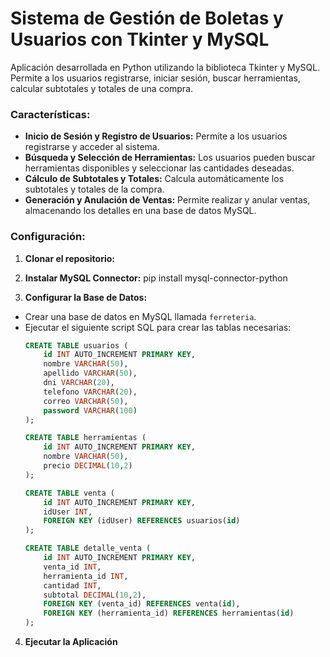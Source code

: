 # Sistema de Gestión de Boletas y Usuarios con Tkinter y MySQL

Aplicación desarrollada en Python utilizando la biblioteca Tkinter y MySQL. Permite a los usuarios registrarse, iniciar sesión, buscar herramientas, calcular subtotales y totales de una compra. 

### Características:
- **Inicio de Sesión y Registro de Usuarios:** Permite a los usuarios registrarse y acceder al sistema.
- **Búsqueda y Selección de Herramientas:** Los usuarios pueden buscar herramientas disponibles y seleccionar las cantidades deseadas.
- **Cálculo de Subtotales y Totales:** Calcula automáticamente los subtotales y totales de la compra.
- **Generación y Anulación de Ventas:** Permite realizar y anular ventas, almacenando los detalles en una base de datos MySQL.

### Configuración:
1. **Clonar el repositorio:**

2. **Instalar MySQL Connector:**
pip install mysql-connector-python


3. **Configurar la Base de Datos:**
- Crear una base de datos en MySQL llamada `ferreteria`.
- Ejecutar el siguiente script SQL para crear las tablas necesarias:
  ```sql
  CREATE TABLE usuarios (
      id INT AUTO_INCREMENT PRIMARY KEY,
      nombre VARCHAR(50),
      apellido VARCHAR(50),
      dni VARCHAR(20),
      telefono VARCHAR(20),
      correo VARCHAR(50),
      password VARCHAR(100)
  );

  CREATE TABLE herramientas (
      id INT AUTO_INCREMENT PRIMARY KEY,
      nombre VARCHAR(50),
      precio DECIMAL(10,2)
  );

  CREATE TABLE venta (
      id INT AUTO_INCREMENT PRIMARY KEY,
      idUser INT,
      FOREIGN KEY (idUser) REFERENCES usuarios(id)
  );

  CREATE TABLE detalle_venta (
      id INT AUTO_INCREMENT PRIMARY KEY,
      venta_id INT,
      herramienta_id INT,
      cantidad INT,
      subtotal DECIMAL(10,2),
      FOREIGN KEY (venta_id) REFERENCES venta(id),
      FOREIGN KEY (herramienta_id) REFERENCES herramientas(id)
  );
  ```

4. **Ejecutar la Aplicación**
